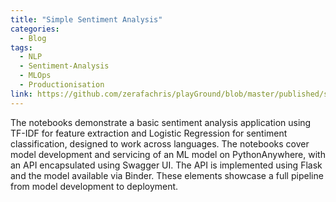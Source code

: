 ```yaml
---
title: "Simple Sentiment Analysis"
categories:
  - Blog
tags:
  - NLP
  - Sentiment-Analysis
  - MLOps
  - Productionisation
link: https://github.com/zerafachris/playGround/blob/master/published/sentimentAnalysisApp/00_readme.ipynb
---
```


The notebooks demonstrate a basic sentiment analysis application using TF-IDF for feature extraction and Logistic Regression for sentiment classification, designed to work across languages. The notebooks cover model development and servicing of an ML model on PythonAnywhere, with an API encapsulated using Swagger UI. The API is implemented using Flask and the model available via Binder. These elements showcase a full pipeline from model development to deployment.
